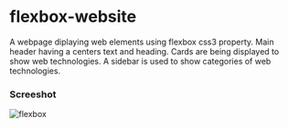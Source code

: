 # flexbox-website
A webpage diplaying web elements using flexbox css3 property. Main header having a centers text and heading. Cards are being displayed to show web technologies. A sidebar is used to show categories of web technologies.

### Screeshot
![flexbox](https://user-images.githubusercontent.com/21228768/50608731-c522fd80-0ecd-11e9-8bf4-f5993936e62d.png)
